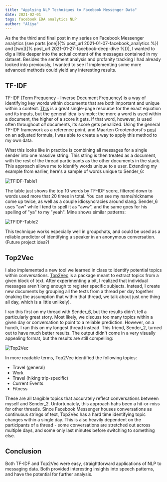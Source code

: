 ```yaml
---
title: "Applying NLP Techniques to Facebook Messenger Data"
date: 2021-02-01
tags: facebook EDA analytics NLP
author: "Aliya"
---
```


As the the third and final post in my series on Facebook Messenger analytics (see parts [one]({% post_url 2021-01-07-facebook_analytics %}) and [two]({% post_url 2021-01-27-facebook-deep-dive %})), I wanted to dig a little deeper into the actual content of the messages contained in my dataset. Besides the sentiment analysis and profanity tracking I had already looked into previously, I wanted to see if implementing some more advanced methods could yield any interesting results.

## TF-IDF
TF-IDF (Term Frequency - Inverse Document Frequency) is a way of identifying key words within documents that are both important and unique within a context. [This](http://www.tfidf.com/) is a great single-page resource for the exact equation and its inputs, but the general idea is simple: the more a word is used within a document, the higher of a score it gets. If that word, however, is used often throughout *all* documents, its score gets penalized. Using the general TF-IDF framework as a reference point, and Maarten Grootendorst's [post](https://github.com/MaartenGr/soan/blob/master/notebooks/soan.ipynb) on an adjusted formula, I was able to create a way to apply this method to my own data. 

What this looks like in practice is combining all messages for a single sender into one massive string. This string is then treated as a document, with the rest of the thread participants as the other documents in the stack. This approach allows me to identify words unique to a user. Extending my example from earlier, here's a sample of words unique to Sender_6:

![TFIDF-Table1]({{site.url}}/assets/facebook-nlp/image-1-tfidf-sender6.png)

The table just shows the top 10 words by TF-IDF score, filtered down to words used more that 20 times in total. You can see my name/nickname come up twice, as well as a couple idiosyncracies around slang. Sender_6 uses "aw" while I tend to spell it as "aww", and the same goes for his spelling of "ya" to my "yeah". Mine shows similar patterns:

![TFIDF-Table2]({{site.url}}/assets/facebook-nlp/image-2-tfidf-sender0.png)

This technique works especially well in groupchats, and could be used as a reliable predictor of identifying a speaker in an anonymous conversation. (Future project idea?)

## Top2Vec
I also implemented a new tool we learned in class to identify potential topics within conversations. [Top2Vec](https://towardsdatascience.com/top2vec-new-way-of-topic-modelling-bea165eeac4a) is a package meant to extract topics from a given block of text. After experimenting a bit, I realized that individual messages aren't long enough to register specific subjects. Instead, I create new documents by grouping all the texts from a thread per day together (making the assumption that within that thread, we talk about just one thing all day, which is a little unlikely). 

I ran this first on my thread with Sender_6, but the results didn't tell a particularly great story. Most likely, we discuss too many topics within a given day or conversation to point to a reliable prediction. However, on a hunch, I ran this on my longest thread instead. This friend, Sender_2, turned out to have much better results. The output didn't come in a very visually appealing format, but the results are still compelling:

![Top2Vec]({{site.url}}/assets/facebook-nlp/image-3-top2vec.png)

In more readable terms, Top2Vec identified the following topics:
* Travel (general)
* Work
* Travel (hiking trip-specific)
* Current Events
* Fitness

These are all tangible topics that accurately reflect conversations between myself and Sender_2. Unfortunately, this approach hahs been a hit-or-miss for other threads. Since Facebook Messenger houses conversations as continuous strings of text, Top2Vec has a hard time identifying topic changes within a single day. This is also heavily dependent on the participants of a thread - some conversations are stretched out across multiple days, and some only last minutes before switching to something else.  

## Conclusion
Both TF-IDF and Top2Vec were easy, straightforward applications of NLP to messaging data. Both provided interesting insights into speech patterns, and have the potential for further analysis. 
